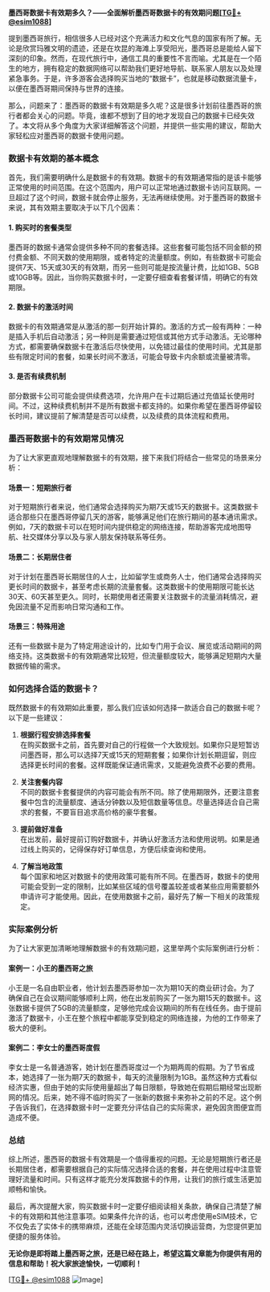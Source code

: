 **墨西哥数据卡有效期多久？——全面解析墨西哥数据卡的有效期问题[[TG💪+ @esim1088](https://t.me/s/esim1088)]**

提到墨西哥旅行，相信很多人已经对这个充满活力和文化气息的国家有所了解。无论是欣赏玛雅文明的遗迹，还是在坎昆的海滩上享受阳光，墨西哥总是能给人留下深刻的印象。然而，在现代旅行中，通信工具的重要性不言而喻。尤其是在一个陌生的地方，拥有稳定的数据网络可以帮助我们更好地导航、联系家人朋友以及处理紧急事务。于是，许多游客会选择购买当地的“数据卡”，也就是移动数据流量卡，以便在墨西哥期间保持与世界的连接。

那么，问题来了：墨西哥的数据卡有效期是多久呢？这是很多计划前往墨西哥的旅行者都会关心的问题。毕竟，谁都不想到了目的地才发现自己的数据卡已经失效了。本文将从多个角度为大家详细解答这个问题，并提供一些实用的建议，帮助大家轻松应对墨西哥的数据卡使用问题。

### 数据卡有效期的基本概念

首先，我们需要明确什么是数据卡的有效期。数据卡的有效期通常指的是该卡能够正常使用的时间范围。在这个范围内，用户可以正常地通过数据卡访问互联网。一旦超过了这个时间，数据卡就会停止服务，无法再继续使用。对于墨西哥的数据卡来说，其有效期主要取决于以下几个因素：

#### 1. 购买时的套餐类型
墨西哥的数据卡通常会提供多种不同的套餐选择。这些套餐可能包括不同金额的预付费金额、不同天数的使用期限，或者特定的流量额度。例如，有些数据卡可能会提供7天、15天或30天的有效期，而另一些则可能是按流量计费，比如1GB、5GB或10GB等。因此，当你购买数据卡时，一定要仔细查看套餐详情，明确它的有效期限。

#### 2. 数据卡的激活时间
数据卡的有效期通常是从激活的那一刻开始计算的。激活的方式一般有两种：一种是插入手机后自动激活；另一种则是需要通过短信或其他方式手动激活。无论哪种方式，都需要确保数据卡在激活后尽快使用，以免错过最佳的使用时间。尤其是那些有限定时间的套餐，如果长时间不激活，可能会导致卡内余额或流量被清零。

#### 3. 是否有续费机制
部分数据卡公司可能会提供续费选项，允许用户在卡过期后通过充值延长使用时间。不过，这种续费机制并不是所有数据卡都支持的。如果你希望在墨西哥停留较长时间，建议提前了解清楚是否可以续费，以及续费的具体流程和费用。

### 墨西哥数据卡的有效期常见情况

为了让大家更直观地理解数据卡的有效期，接下来我们将结合一些常见的场景来分析：

#### 场景一：短期旅行者
对于短期旅行者来说，他们通常会选择购买为期7天或15天的数据卡。这类数据卡适合那些只在墨西哥停留几天的游客，能够满足他们在旅行期间的基本通讯需求。例如，7天的数据卡可以在短时间内提供稳定的网络连接，帮助游客完成地图导航、社交媒体分享以及与家人朋友保持联系等任务。

#### 场景二：长期居住者
对于计划在墨西哥长期居住的人士，比如留学生或商务人士，他们通常会选择购买更长时间的数据卡，甚至考虑长期的流量套餐。这类数据卡的使用期限可能长达30天、60天甚至更久。同时，长期使用者还需要关注数据卡的流量消耗情况，避免因流量不足而影响日常沟通和工作。

#### 场景三：特殊用途
还有一些数据卡是为了特定用途设计的，比如专门用于会议、展览或活动期间的网络支持。这类数据卡的有效期通常比较短，但流量额度较大，能够满足短期内大量数据传输的需求。

### 如何选择合适的数据卡？

既然数据卡的有效期如此重要，那么我们应该如何选择一款适合自己的数据卡呢？以下是一些建议：

1. **根据行程安排选择套餐**  
   在购买数据卡之前，首先要对自己的行程做一个大致规划。如果你只是短暂访问墨西哥，那么可以选择7天或15天的短期套餐；如果你计划长期逗留，则应选择更长时间的套餐。这样既能保证通讯需求，又能避免浪费不必要的费用。

2. **关注套餐内容**  
   不同的数据卡套餐提供的内容可能会有所不同。除了使用期限外，还要注意套餐中包含的流量额度、通话分钟数以及短信数量等信息。尽量选择适合自己需求的套餐，不要盲目追求高价格的豪华套餐。

3. **提前做好准备**  
   在出发前，最好提前订购好数据卡，并确认好激活方法和使用说明。如果是通过线上购买的，记得保存好订单信息，方便后续查询和使用。

4. **了解当地政策**  
   每个国家和地区对数据卡的使用政策可能有所不同。在墨西哥，数据卡的使用可能会受到一定的限制，比如某些区域的信号覆盖较差或者某些应用需要额外申请许可才能使用。因此，在使用数据卡之前，最好先了解一下相关的政策规定。

### 实际案例分析

为了让大家更加清晰地理解数据卡的有效期问题，这里举两个实际案例进行分析：

#### 案例一：小王的墨西哥之旅
小王是一名自由职业者，他计划去墨西哥参加一次为期10天的商业研讨会。为了确保自己在会议期间能够顺利上网，他在出发前购买了一张为期15天的数据卡。这张数据卡提供了5GB的流量额度，足够他完成会议期间的所有在线任务。由于提前激活了数据卡，小王在整个旅程中都能享受到稳定的网络连接，为他的工作带来了极大的便利。

#### 案例二：李女士的墨西哥度假
李女士是一名普通游客，她计划在墨西哥度过一个为期两周的假期。为了节省成本，她选择了一张为期7天的数据卡，每天的流量限制为1GB。虽然这种方式看似经济实惠，但由于她的实际使用量超出了每日限额，导致她在假期后期经常出现断网的情况。后来，她不得不临时购买了一张新的数据卡来弥补之前的不足。这个例子告诉我们，在选择数据卡时一定要充分评估自己的实际需求，避免因贪图便宜而造成不便。

### 总结

综上所述，墨西哥的数据卡有效期是一个值得重视的问题。无论是短期旅行者还是长期居住者，都需要根据自己的实际情况选择合适的套餐，并在使用过程中注意管理好流量和时间。只有这样才能充分发挥数据卡的作用，让我们的旅行或生活更加顺畅和愉快。

最后，再次提醒大家，购买数据卡时一定要仔细阅读相关条款，确保自己清楚了解卡的有效期和其他注意事项。如果条件允许的话，也可以考虑使用eSIM技术，它不仅免去了实体卡的携带麻烦，还能在全球范围内灵活切换运营商，为您提供更加便捷的服务体验。

**无论你是即将踏上墨西哥之旅，还是已经在路上，希望这篇文章能为你提供有用的信息和帮助！祝大家旅途愉快，一切顺利！**

[[TG💪+ @esim1088](https://t.me/s/esim1088) ![Image](https://i.postimg.cc/4NQfJmqS/Snipaste-2025-05-13-00-14-12.png)]